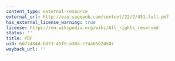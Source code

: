 ```yaml
---
content_type: external-resource
external_url: http://eau.sagepub.com/content/22/2/451.full.pdf
has_external_license_warning: true
license: https://en.wikipedia.org/wiki/All_rights_reserved
status: ''
title: PDF
uid: 6077484d-bd73-45f5-a38a-c7aa65d24507
wayback_url: ''
---
```

